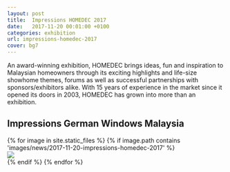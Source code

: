 ```yaml
---
layout: post
title:  Impressions HOMEDEC 2017
date:   2017-11-20 00:01:00 +0100
categories: exhibition
url: impressions-homedec-2017
cover: bg7
---
```


An award-winning exhibition, HOMEDEC brings ideas, fun and inspiration to Malaysian homeowners through its exciting highlights and life-size showhome themes, forums as well as successful partnerships with sponsors/exhibitors alike. With 15 years of experience in the market since it opened its doors in 2003, HOMEDEC has grown into more than an exhibition.

## Impressions German Windows Malaysia

<div class="gslider">
{% for image in site.static_files %}
  {% if image.path contains 'images/news/2017-11-20-impressions-homedec-2017' %}
  <div class="slide"><img class="img-responsive" src="{{ site.baseurl }}{{ image.path }}"></div>
  {% endif %}
{% endfor %}
</div>
